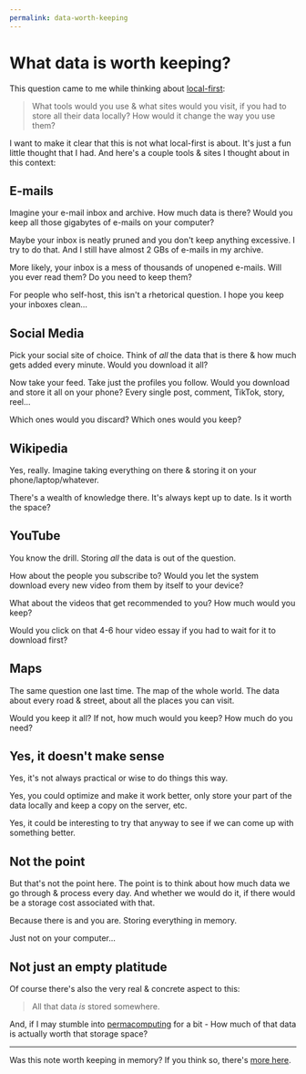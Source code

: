 ```yaml
---
permalink: data-worth-keeping
---
```

# What data is worth keeping?

This question came to me while thinking about [local-first](/better-computing#local-first):

> What tools would you use & what sites would you visit, if you had to store all their data locally?
> How would it change the way you use them?

I want to make it clear that this is not what local-first is about. It's just a fun little thought that I had.
And here's a couple tools & sites I thought about in this context:

## E-mails

Imagine your e-mail inbox and archive. How much data is there? Would you keep all those gigabytes of e-mails on your computer?

Maybe your inbox is neatly pruned and you don't keep anything excessive. I try to do that. And I still have almost 2 GBs of e-mails in my archive.

More likely, your inbox is a mess of thousands of unopened e-mails. Will you ever read them? Do you need to keep them?

For people who self-host, this isn't a rhetorical question. I hope you keep your inboxes clean...

## Social Media

Pick your social site of choice. Think of *all* the data that is there & how much gets added every minute. Would you download it all?

Now take your feed. Take just the profiles you follow.
Would you download and store it all on your phone? Every single post, comment, TikTok, story, reel...

Which ones would you discard? Which ones would you keep?

## Wikipedia

Yes, really. Imagine taking everything on there & storing it on your phone/laptop/whatever.

There's a wealth of knowledge there. It's always kept up to date. Is it worth the space?

## YouTube

You know the drill. Storing *all* the data is out of the question.

How about the people you subscribe to? Would you let the system download every new video from them by itself to your device? 

What about the videos that get recommended to you?  How much would you keep?

Would you click on that 4-6 hour video essay if you had to wait for it to download first? 

## Maps

The same question one last time. The map of the whole world. 
The data about every road & street, about all the places you can visit. 

Would you keep it all? If not, how much would you keep? How much do you need?


## Yes, it doesn't make sense

Yes, it's not always practical or wise to do things this way.

Yes, you could optimize and make it work better, only store your part of the data locally and keep a copy on the server, etc.

Yes, it could be interesting to try that anyway to see if we can come up with something better.

## Not the point

But that's not the point here.
The point is to think about how much data we go through & process every day.
And whether we would do it, if there would be a storage cost associated with that.

Because there is and you are. Storing everything in memory. 

Just not on your computer...

## Not just an empty platitude

Of course there's also the very real & concrete aspect to this:

> All that data *is* stored somewhere.

And, if I may stumble into [permacomputing](/better-computing#permacomputing) for a bit -
How much of that data is actually worth that storage space?

---

Was this note worth keeping in memory? If you think so, there's [more here](/garden/).
